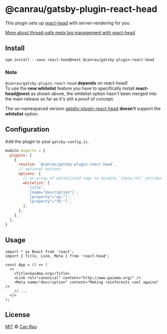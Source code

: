 # @canrau/gatsby-plugin-react-head

This plugin sets up [react-head](https://github.com/tizmagik/react-head) with server-rendering for you.

[More about thread-safe meta tag management with react-head](https://jeremygayed.com/making-head-tag-management-thread-safe-with-react-head-323654170b45)

## Install

```
npm install --save react-head@next @canrau/gatsby-plugin-react-head
```

### Note

`@canrau/gatsby-plugin-react-head` **depends** on react-head!  
To use the **new whitelist** feature you have to specifically install **react-head@next** as shown above, the whitelist option hasn't been merged into the main release so far as it's still a proof of concept.

The un-namespaced version [gatsby-plugin-react-head](https://github.com/bejamas/gatsby-plugin-react-head) **doesn't** support the **whitelist** option.

## Configuration

Add the plugin to your `gatsby-config.js`.

```js
module.exports = {
  plugins: [
    {
      resolve: `@canrau/gatsby-plugin-react-head`,
      // optional options
      options: {
        // an array of whitelisted tags to disable `[data-rh]` attribute for them
        whitelist: [
          `title`,
          `[name="description"]`,
          `[property^="og:"]`,
          `[property^="fb:"]`,
        ],
      },
    },
  ],
}
```

## Usage

```
import * as React from 'react';
import { Title, Link, Meta } from 'react-head';

const App = () => (
  <>
    <Title>GaiAma.org</Title>
    <Link rel="canonical" content="http://www.gaiama.org/" />
    <Meta name="description" content="Making rainforests cool againa" />
    // ...
  </>
);
```

## License

[MIT](LICENSE) © [Can Rau](https://www.canrau.com)
